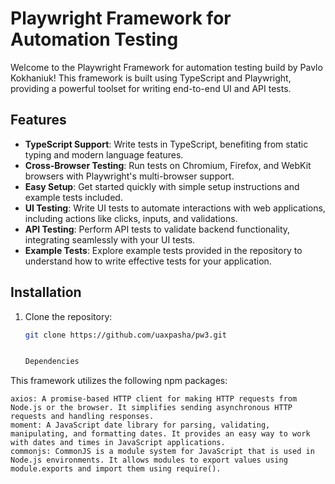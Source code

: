 # Playwright Framework for Automation Testing

Welcome to the Playwright Framework for automation testing build by Pavlo Kokhaniuk! This framework is built using TypeScript and Playwright, providing a powerful toolset for writing end-to-end UI and API tests.

## Features

- **TypeScript Support**: Write tests in TypeScript, benefiting from static typing and modern language features.
- **Cross-Browser Testing**: Run tests on Chromium, Firefox, and WebKit browsers with Playwright's multi-browser support.
- **Easy Setup**: Get started quickly with simple setup instructions and example tests included.
- **UI Testing**: Write UI tests to automate interactions with web applications, including actions like clicks, inputs, and validations.
- **API Testing**: Perform API tests to validate backend functionality, integrating seamlessly with your UI tests.
- **Example Tests**: Explore example tests provided in the repository to understand how to write effective tests for your application.

## Installation

1. Clone the repository:

   ```bash
   git clone https://github.com/uaxpasha/pw3.git


   Dependencies

This framework utilizes the following npm packages:

    axios: A promise-based HTTP client for making HTTP requests from Node.js or the browser. It simplifies sending asynchronous HTTP requests and handling responses.
    moment: A JavaScript date library for parsing, validating, manipulating, and formatting dates. It provides an easy way to work with dates and times in JavaScript applications.
    commonjs: CommonJS is a module system for JavaScript that is used in Node.js environments. It allows modules to export values using module.exports and import them using require().

